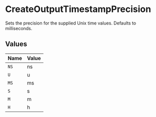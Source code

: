 # CreateOutputTimestampPrecision

Sets the precision for the supplied Unix time values. Defaults to milliseconds.


## Values

| Name  | Value |
| ----- | ----- |
| `NS`  | ns    |
| `U`   | u     |
| `MS`  | ms    |
| `S`   | s     |
| `M`   | m     |
| `H`   | h     |